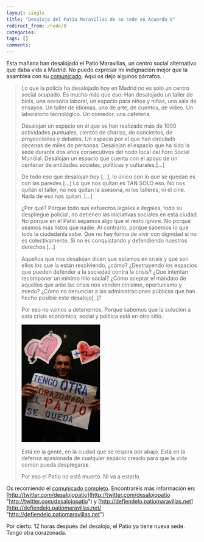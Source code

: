 ```yaml
---
layout: single
title: "Desalojo del Patio Maravillas de su sede en Acuerdo 8"
redirect_from: /node/8
categories:
tags: []
comments: 
---
```

Esta mañana han desalojado el Patio Maravillas, un centro social alternativo que daba vida a Madrid. No puedo expresar mi indignación mejor que la asamblea con su [comunicado](http://defiendelo.patiomaravillas.net/2010/01/05/no-desalojan-un-centro-social-%C2%A1el-patio-vive). Aquí os dejo algunos párrafos.

> Lo que la policía ha desalojado hoy en Madrid no es solo un centro social ocupado. Es mucho más que eso: Han desalojado un taller de bicis, una asesoría laboral, un espacio para niños y niñas, una sala de ensayos. Un taller de idiomas, uno de arte, de cuentos, de video. Un laboratorio tecnológico. Un comedor, una cafetería.
> 
> Desalojan un espacio en el que se han realizado más de 1000 actividades puntuales, cientos de charlas, de conciertos, de proyecciones y debates. Un espacio por el que han circulado decenas de miles de personas. Desalojan el espacio que ha sido la sede durante dos años consecutivos del nodo local del Foro Social Mundial. Desalojan un espacio que cuenta con el apoyo de un centenar de entidades sociales, políticas y culturales.[...]
> 
> De todo eso que desalojan hoy [...], lo único con lo que se quedan es con las paredes [...] Lo que nos quitan es TAN SOLO eso. No nos quitan el taller, no nos quitan la asesoria, ni los talleres, ni el cine. Nada de eso nos quitan. [...]
> 
> ¿Por qué? Porque todo sus esfuerzos legales e ilegales, todo su despliegue policial, no detienen las iniciativas sociales en esta ciudad. No porque en el Patio sepamos algo que el resto ignore. No porque seamos más listos que nadie. Al contrario, porque sabemos lo que toda la ciudadanía sabe. Que no hay forma de vivir con dignidad si no es colectivamente. Si no es conquistando y defendiendo nuestros derechos.[...]
> 
> Aquellos que nos desalojan dicen que estamos en crisis y que son ellos los que la están resolviendo, ¿cómo? ¿Destruyendo los espacios que pueden defender a la sociedad contra la crisis? ¿Que intentan recomponer un mínimo hilo social? ¿Cómo aceptar el mandato de aquellos que ante las crisis nos venden cinisimo, oportunismo y miedo? ¿Cómo no denunciar a las administraciones públicas que han hecho posible este desalojo[..]?
> 
> Por eso no vamos a detenernos. Porque sabemos que la solución a esta crisis económica, social y política está en otro sitio.
> 
> ![](/images/posts/2010-01-05-desalojo-del-patio-maravillas-de-su-sede-en-acuerdo-8/IMG_3313-206x307.JPG)
> 
> Está en la gente, en la ciudad que se respira por abajo. Está en la defensa apasionada de cualquier espacio creado para que la vida común pueda desplegarse.
> 
> Por eso el Patio no está muerto. Ni va a estarlo.

Os recomiendo el [comunicado completo](http://defiendelo.patiomaravillas.net/2010/01/05/no-desalojan-un-centro-social-%C2%A1el-patio-vive). Encontraréis más información en: [http://twitter.com/desalojopatio](http://twitter.com/desalojopatio "http://twitter.com/desalojopatio") y [http://defiendelo.patiomaravillas.net](http://defiendelo.patiomaravillas.net/ "http://defiendelo.patiomaravillas.net")

Por cierto. 12 horas después del desalojo, el Patio ya tiene nueva sede. Tengo otra corazonada.
